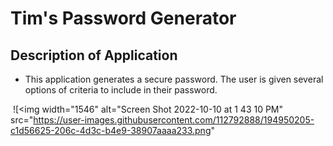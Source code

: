 # Tim's Password Generator

## Description of Application

- This application generates a secure password. The user is given several options of criteria to include in their password.


&nbsp;![<img width="1546" alt="Screen Shot 2022-10-10 at 1 43 10 PM" src="https://user-images.githubusercontent.com/112792888/194950205-c1d56625-206c-4d3c-b4e9-38907aaaa233.png"


